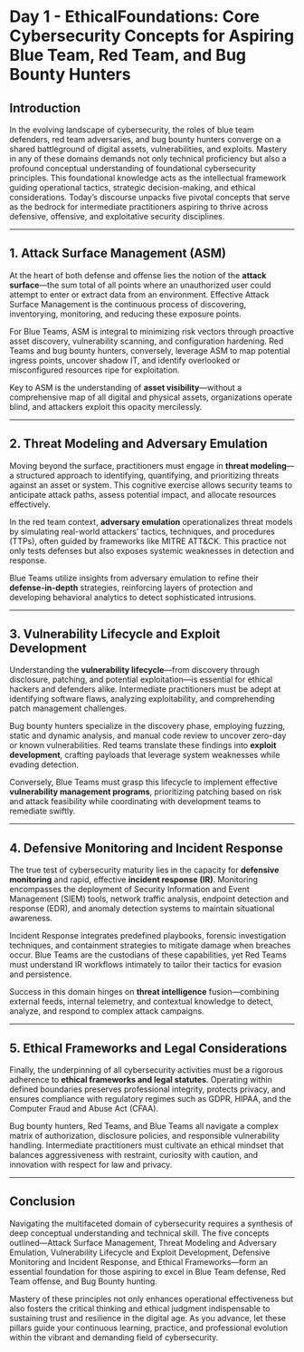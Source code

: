 # Day 1 - EthicalFoundations: Core Cybersecurity Concepts for Aspiring Blue Team, Red Team, and Bug Bounty Hunters

## Introduction

In the evolving landscape of cybersecurity, the roles of blue team defenders, red team adversaries, and bug bounty hunters converge on a shared battleground of digital assets, vulnerabilities, and exploits. Mastery in any of these domains demands not only technical proficiency but also a profound conceptual understanding of foundational cybersecurity principles. This foundational knowledge acts as the intellectual framework guiding operational tactics, strategic decision-making, and ethical considerations. Today’s discourse unpacks five pivotal concepts that serve as the bedrock for intermediate practitioners aspiring to thrive across defensive, offensive, and exploitative security disciplines.

---

## 1. Attack Surface Management (ASM)

At the heart of both defense and offense lies the notion of the **attack surface**—the sum total of all points where an unauthorized user could attempt to enter or extract data from an environment. Effective Attack Surface Management is the continuous process of discovering, inventorying, monitoring, and reducing these exposure points. 

For Blue Teams, ASM is integral to minimizing risk vectors through proactive asset discovery, vulnerability scanning, and configuration hardening. Red Teams and bug bounty hunters, conversely, leverage ASM to map potential ingress points, uncover shadow IT, and identify overlooked or misconfigured resources ripe for exploitation.

Key to ASM is the understanding of **asset visibility**—without a comprehensive map of all digital and physical assets, organizations operate blind, and attackers exploit this opacity mercilessly.

---

## 2. Threat Modeling and Adversary Emulation

Moving beyond the surface, practitioners must engage in **threat modeling**—a structured approach to identifying, quantifying, and prioritizing threats against an asset or system. This cognitive exercise allows security teams to anticipate attack paths, assess potential impact, and allocate resources effectively.

In the red team context, **adversary emulation** operationalizes threat models by simulating real-world attackers’ tactics, techniques, and procedures (TTPs), often guided by frameworks like MITRE ATT&CK. This practice not only tests defenses but also exposes systemic weaknesses in detection and response.

Blue Teams utilize insights from adversary emulation to refine their **defense-in-depth** strategies, reinforcing layers of protection and developing behavioral analytics to detect sophisticated intrusions.

---

## 3. Vulnerability Lifecycle and Exploit Development

Understanding the **vulnerability lifecycle**—from discovery through disclosure, patching, and potential exploitation—is essential for ethical hackers and defenders alike. Intermediate practitioners must be adept at identifying software flaws, analyzing exploitability, and comprehending patch management challenges.

Bug bounty hunters specialize in the discovery phase, employing fuzzing, static and dynamic analysis, and manual code review to uncover zero-day or known vulnerabilities. Red teams translate these findings into **exploit development**, crafting payloads that leverage system weaknesses while evading detection.

Conversely, Blue Teams must grasp this lifecycle to implement effective **vulnerability management programs**, prioritizing patching based on risk and attack feasibility while coordinating with development teams to remediate swiftly.

---

## 4. Defensive Monitoring and Incident Response

The true test of cybersecurity maturity lies in the capacity for **defensive monitoring** and rapid, effective **incident response (IR)**. Monitoring encompasses the deployment of Security Information and Event Management (SIEM) tools, network traffic analysis, endpoint detection and response (EDR), and anomaly detection systems to maintain situational awareness.

Incident Response integrates predefined playbooks, forensic investigation techniques, and containment strategies to mitigate damage when breaches occur. Blue Teams are the custodians of these capabilities, yet Red Teams must understand IR workflows intimately to tailor their tactics for evasion and persistence.

Success in this domain hinges on **threat intelligence** fusion—combining external feeds, internal telemetry, and contextual knowledge to detect, analyze, and respond to complex attack campaigns.

---

## 5. Ethical Frameworks and Legal Considerations

Finally, the underpinning of all cybersecurity activities must be a rigorous adherence to **ethical frameworks and legal statutes**. Operating within defined boundaries preserves professional integrity, protects privacy, and ensures compliance with regulatory regimes such as GDPR, HIPAA, and the Computer Fraud and Abuse Act (CFAA).

Bug bounty hunters, Red Teams, and Blue Teams all navigate a complex matrix of authorization, disclosure policies, and responsible vulnerability handling. Intermediate practitioners must cultivate an ethical mindset that balances aggressiveness with restraint, curiosity with caution, and innovation with respect for law and privacy.

---

## Conclusion

Navigating the multifaceted domain of cybersecurity requires a synthesis of deep conceptual understanding and technical skill. The five concepts outlined—Attack Surface Management, Threat Modeling and Adversary Emulation, Vulnerability Lifecycle and Exploit Development, Defensive Monitoring and Incident Response, and Ethical Frameworks—form an essential foundation for those aspiring to excel in Blue Team defense, Red Team offense, and Bug Bounty hunting.

Mastery of these principles not only enhances operational effectiveness but also fosters the critical thinking and ethical judgment indispensable to sustaining trust and resilience in the digital age. As you advance, let these pillars guide your continuous learning, practice, and professional evolution within the vibrant and demanding field of cybersecurity.
